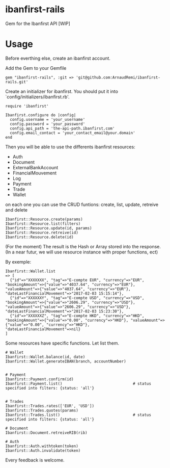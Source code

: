 # ibanfirst-rails

Gem for the Ibanfirst API [WIP]

# Usage

Before everthing else, create an ibanfirst account.

Add the Gem to your Gemfile
```
gem "ibanfirst-rails", :git => 'git@github.com:ArnaudRemi/ibanfirst-rails.git'
```

Create an initializer for ibanfirst. You should put it into `config/initializers/ibanfirst.rb'.
```
require 'ibanfirst'

Ibanfirst.configure do |config|
  config.username = 'your_username'
  config.password = 'your_password'
  config.api_path = 'the-api-path.ibanfirst.com'
  config.email_contact = 'your_contact_email@your.domain'
end
```

Then you will be able to use the differents ibanfirst resources:
- Auth
- Document
- ExternalBankAccount
- FinancialMouvement
- Log
- Payment
- Trade
- Wallet

on each one you can use the CRUD funtions: create, list, update, retreive and delete
```
Ibanfirst::Resource.create(params)
Ibanfirst::Resource.list(filters)
Ibanfirst::Resource.update(id, params)
Ibanfirst::Resource.retreive(id)
Ibanfirst::Resource.delete(id)
```

(For the moment) The result is the Hash or Array stored into the response.
(In a near futur, we will use resource instance with proper functions, ect)

By exemple:
```
Ibanfirst::Wallet.list
=> [
  {"id"=>"XXXXXXX", "tag"=>"E-compte EUR", "currency"=>"EUR", "bookingAmount"=>{"value"=>"4037.64", "currency"=>"EUR"}, "valueAmount"=>{"value"=>"4037.64", "currency"=>"EUR"}, "dateLastFinancialMovement"=>"2017-02-03 15:15:14"}, 
  {"id"=>"XXXXXXY", "tag"=>"E-compte USD", "currency"=>"USD", "bookingAmount"=>{"value"=>"2606.29", "currency"=>"USD"}, "valueAmount"=>{"value"=>"2606.29", "currency"=>"USD"}, "dateLastFinancialMovement"=>"2017-02-03 15:23:30"}, 
  {"id"=>"XXXXXXZ", "tag"=>"E-compte HKD", "currency"=>"HKD", "bookingAmount"=>{"value"=>"0.00", "currency"=>"HKD"}, "valueAmount"=>{"value"=>"0.00", "currency"=>"HKD"}, "dateLastFinancialMovement"=>nil}
]
```

Some resources have specific functions.
Let list them.

```
# Wallet
Ibanfirst::Wallet.balance(id, date)                     
Ibanfirst::Wallet.generateIBAN(branch, accountNumber)   


# Payment
Ibanfirst::Payment.confirm(id)
Ibanfirst::Payment.list()                               # status specified into filters: {status: 'all'}


# Trades
Ibanfirst::Trades.rates(['EUR', 'USD'])
Ibanfirst::Trades.quotes(params)
Ibanfirst::Trades.list()                                # status specified into filters: {status: 'all'}

# Document
Ibanfirst::Document.retreiveRIB(rib)

# Auth
Ibanfirst::Auth.withtoken(token)
Ibanfirst::Auth.invalidate(token)
```



Every feedback is welcome.

